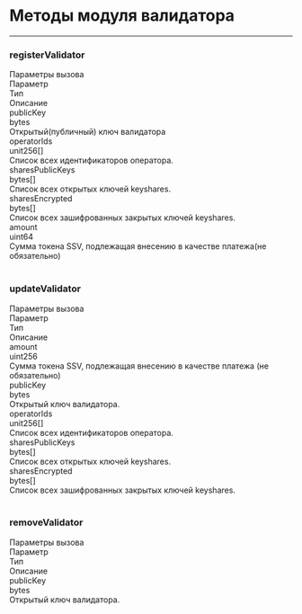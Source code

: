 # Методы модуля валидатора
___
<h3><span class="ssv-text-bg">registerValidator</span></h3>
<span>Параметры вызова</span>

<div class="ssv-table-3col">
  <div class="ssv-cell ssv-text-bold">
    <span>Параметр</span>
  </div>
  <div class="ssv-cell ssv-text-bold">
     <span>Тип</span>
  </div>
  <div class="ssv-cell ssv-text-bold">
     <span>Описание</span>
  </div>

  <div class="ssv-cell">
     <span>publicKey</span>
  </div>
  <div class="ssv-cell">
    <span>bytes</span>
  </div>
  <div class="ssv-cell">
    <span>Открытый(публичный) ключ валидатора</span>
  </div>

  <div class="ssv-cell">
     <span>operatorIds</span>
  </div>
  <div class="ssv-cell">
    <span>unit256[]</span>
  </div>
  <div class="ssv-cell">
    <span>Список всех идентификаторов оператора.</span>
  </div>

  <div class="ssv-cell">
     <span>sharesPublicKeys</span>
  </div>
  <div class="ssv-cell">
    <span>bytes[]</span>
  </div>
  <div class="ssv-cell">
    <span>Список всех открытых ключей keyshares.</span>
  </div>

  <div class="ssv-cell">
     <span>sharesEncrypted</span>
  </div>
  <div class="ssv-cell">
    <span>bytes[]</span>
  </div>
  <div class="ssv-cell">
    <span>Список всех зашифрованных закрытых ключей keyshares.</span>
  </div>

  <div class="ssv-cell">
     <span>amount</span>
  </div>
  <div class="ssv-cell">
    <span>uint64</span>
  </div>
  <div class="ssv-cell">
    <span>Сумма токена SSV, подлежащая внесению в качестве платежа(не обязательно)</span>
  </div>
</div>
<br/>

<h3><span class="ssv-text-bg">updateValidator</span></h3>
<span>Параметры вызова</span>

<div class="ssv-table-3col">
  <div class="ssv-cell ssv-text-bold">
    <span>Параметр</span>
  </div>
  <div class="ssv-cell ssv-text-bold">
     <span>Тип</span>
  </div>
  <div class="ssv-cell ssv-text-bold">
     <span>Описание</span>
  </div>

  <div class="ssv-cell">
     <span>amount</span>
  </div>
  <div class="ssv-cell">
    <span>uint256</span>
  </div>
  <div class="ssv-cell">
    <span>Сумма токена SSV, подлежащая внесению в качестве платежа
(не обязательно)</span>
  </div>

  <div class="ssv-cell">
     <span>publicKey</span>
  </div>
  <div class="ssv-cell">
    <span>bytes</span>
  </div>
  <div class="ssv-cell">
    <span>Открытый ключ валидатора.</span>
  </div>

  <div class="ssv-cell">
     <span>operatorIds</span>
  </div>
  <div class="ssv-cell">
    <span>unit256[]</span>
  </div>
  <div class="ssv-cell">
    <span>Список всех идентификаторов оператора.</span>
  </div>

  <div class="ssv-cell">
     <span>sharesPublicKeys</span>
  </div>
  <div class="ssv-cell">
    <span>bytes[]</span>
  </div>
  <div class="ssv-cell">
    <span>Список всех открытых ключей keyshares.</span>
  </div>

  <div class="ssv-cell">
     <span>sharesEncrypted</span>
  </div>
  <div class="ssv-cell">
    <span>bytes[]</span>
  </div>
  <div class="ssv-cell">
    <span>Список всех зашифрованных закрытых ключей keyshares.</span>
  </div>
</div>
<br/>

<h3><span class="ssv-text-bg">removeValidator</span></h3>
<span>Параметры вызова</span>

<div class="ssv-table-3col">
  <div class="ssv-cell ssv-text-bold">
    <span>Параметр</span>
  </div>
  <div class="ssv-cell ssv-text-bold">
     <span>Тип</span>
  </div>
  <div class="ssv-cell ssv-text-bold">
     <span>Описание</span>
  </div>

  <div class="ssv-cell">
     <span>publicKey</span>
  </div>
  <div class="ssv-cell">
    <span>bytes</span>
  </div>
  <div class="ssv-cell">
    <span>Открытый ключ валидатора.</span>
  </div>
</div>
